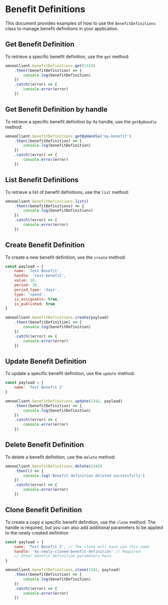 # Benefit Definitions

This document provides examples of how to use the `BenefitDefinitions` class to manage benefit definitions in your application.

## Get Benefit Definition

To retrieve a specific benefit definition, use the `get` method:

```javascript
omneoClient.benefitDefinitions.get(1423)
    .then((benefitDefinition) => {
        console.log(benefitDefinition)
    })
    .catch((error) => {
        console.error(error)
    })
```

## Get Benefit Definition by handle

To retrieve a specific benefit definition by its handle, use the `getByHandle` method:

```javascript
omneoClient.benefitDefinitions.getByHandle('my-benefit')
    .then((benefitDefinition) => {
        console.log(benefitDefinition)
    })
    .catch((error) => {
        console.error(error)
    })
```

## List Benefit Definitions

To retrieve a list of benefit definitions, use the `list` method:

```javascript
omneoClient.benefitDefinitions.list()
    .then((benefitDefinitions) => {
        console.log(benefitDefinitions)
    })
    .catch((error) => {
        console.error(error)
    })
```

## Create Benefit Definition

To create a new benefit definition, use the `create` method:

```javascript
const payload = {
    name: 'Test Benefit',
    handle: 'test-benefit',
    value: 10,
    period: 30,
    period_type: 'days',
    type: 'spend',
    is_assignable: true,
    is_published: true
}

omneoClient.benefitDefinitions.create(payload)
    .then((benefitDefinition) => {
        console.log(benefitDefinition)
    })
    .catch((error) => {
        console.error(error)
    })
```

## Update Benefit Definition

To update a specific benefit definition, use the `update` method:

```javascript
const payload = {
    name: 'Test Benefit 2'
}

omneoClient.benefitDefinitions.update(1342, payload)
    .then((benefitDefinition) => {
        console.log(benefitDefinition)
    })
    .catch((error) => {
        console.error(error)
    })
```

## Delete Benefit Definition

To delete a benefit definition, use the `delete` method:

```javascript
omneoClient.benefitDefinitions.delete(1342)
    .then(() => {
        console.log('Benefit definition deleted successfully')
    })
    .catch((error) => {
        console.error(error)
    })
```

## Clone Benefit Definition

To create a copy a specific benefit definition, use the `clone` method:
The handle is required, but you can also add additional parameters to be applied to the newly created definition

```javascript
const payload = {
    name: 'Test Benefit 2', // The clone will have use this name
    handle: 'my-newly-cloned-benefit-definition' // Required
    // Other benefit definition parameters here
}

omneoClient.benefitDefinitions.clone(1342, payload)
    .then((benefitDefinition) => {
        console.log(benefitDefinition)
    })
    .catch((error) => {
        console.error(error)
    })
```
